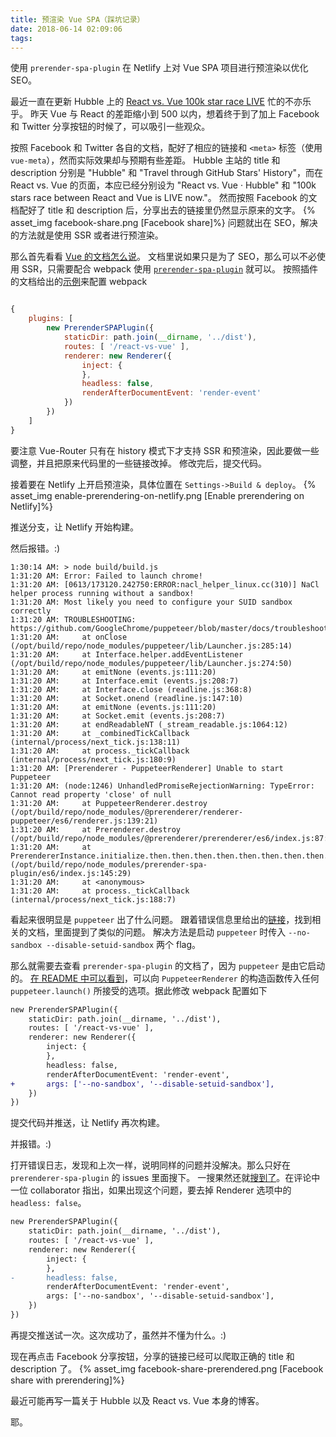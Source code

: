 ```yaml
---
title: 预渲染 Vue SPA（踩坑记录）
date: 2018-06-14 02:09:06
tags:
---
```


使用 `prerender-spa-plugin` 在 Netlify 上对 Vue SPA 项目进行预渲染以优化 SEO。

<!-- more -->

最近一直在更新 Hubble 上的 [React vs. Vue 100k star race LIVE](https://hubble.js.org/react-vs-vue) 忙的不亦乐乎。
昨天 Vue 与 React 的差距缩小到 500 以内，想着终于到了加上 Facebook 和 Twitter 分享按钮的时候了，可以吸引一些观众。

按照 Facebook 和 Twitter 各自的文档，配好了相应的链接和 `<meta>` 标签（使用 `vue-meta`），然而实际效果却与预期有些差距。
Hubble 主站的 title 和 description 分别是 "Hubble" 和 "Travel through GitHub Stars' History"，而在 React vs. Vue 的页面，本应已经分别设为 "React vs. Vue · Hubble" 和 "100k stars race between React and Vue is LIVE now."。
然而按照 Facebook 的文档配好了 title 和 description 后，分享出去的链接里仍然显示原来的文字。
{% asset_img facebook-share.png [Facebook share]%}
问题就出在 SEO，解决的方法就是使用 SSR 或者进行预渲染。

那么首先看看 [Vue 的文档怎么说](https://ssr.vuejs.org/zh/#%E4%B8%BA%E4%BB%80%E4%B9%88%E4%BD%BF%E7%94%A8%E6%9C%8D%E5%8A%A1%E5%99%A8%E7%AB%AF%E6%B8%B2%E6%9F%93-ssr-%EF%BC%9F)。
文档里说如果只是为了 SEO，那么可以不必使用 SSR，只需要配合 webpack 使用 [`prerender-spa-plugin`](https://github.com/chrisvfritz/prerender-spa-plugin) 就可以。
按照插件的文档给出的[示例](https://github.com/chrisvfritz/prerender-spa-plugin/blob/master/examples/vue2-webpack-router/webpack.config.js)来配置 webpack

```javascript

{
    plugins: [
        new PrerenderSPAPlugin({
            staticDir: path.join(__dirname, '../dist'),
            routes: [ '/react-vs-vue' ],
            renderer: new Renderer({
                inject: {
                },
                headless: false,
                renderAfterDocumentEvent: 'render-event'
            })
        })
    ]
}
```

要注意 Vue-Router 只有在 history 模式下才支持 SSR 和预渲染，因此要做一些调整，并且把原来代码里的一些链接改掉。
修改完后，提交代码。

接着要在 Netlify 上开启预渲染，具体位置在 `Settings->Build & deploy`。
{% asset_img enable-prerendering-on-netlify.png [Enable prerendering on Netlify]%}

推送分支，让 Netlify 开始构建。

然后报错。:)

```shell
1:30:14 AM: > node build/build.js
1:31:20 AM: Error: Failed to launch chrome!
1:31:20 AM: [0613/173120.242750:ERROR:nacl_helper_linux.cc(310)] NaCl helper process running without a sandbox!
1:31:20 AM: Most likely you need to configure your SUID sandbox correctly
1:31:20 AM: TROUBLESHOOTING: https://github.com/GoogleChrome/puppeteer/blob/master/docs/troubleshooting.md
1:31:20 AM:     at onClose (/opt/build/repo/node_modules/puppeteer/lib/Launcher.js:285:14)
1:31:20 AM:     at Interface.helper.addEventListener (/opt/build/repo/node_modules/puppeteer/lib/Launcher.js:274:50)
1:31:20 AM:     at emitNone (events.js:111:20)
1:31:20 AM:     at Interface.emit (events.js:208:7)
1:31:20 AM:     at Interface.close (readline.js:368:8)
1:31:20 AM:     at Socket.onend (readline.js:147:10)
1:31:20 AM:     at emitNone (events.js:111:20)
1:31:20 AM:     at Socket.emit (events.js:208:7)
1:31:20 AM:     at endReadableNT (_stream_readable.js:1064:12)
1:31:20 AM:     at _combinedTickCallback (internal/process/next_tick.js:138:11)
1:31:20 AM:     at process._tickCallback (internal/process/next_tick.js:180:9)
1:31:20 AM: [Prerenderer - PuppeteerRenderer] Unable to start Puppeteer
1:31:20 AM: (node:1246) UnhandledPromiseRejectionWarning: TypeError: Cannot read property 'close' of null
1:31:20 AM:     at PuppeteerRenderer.destroy (/opt/build/repo/node_modules/@prerenderer/renderer-puppeteer/es6/renderer.js:139:21)
1:31:20 AM:     at Prerenderer.destroy (/opt/build/repo/node_modules/@prerenderer/prerenderer/es6/index.js:87:20)
1:31:20 AM:     at PrerendererInstance.initialize.then.then.then.then.then.then.then.then.catch.err (/opt/build/repo/node_modules/prerender-spa-plugin/es6/index.js:145:29)
1:31:20 AM:     at <anonymous>
1:31:20 AM:     at process._tickCallback (internal/process/next_tick.js:188:7)
```

看起来很明显是 `puppeteer` 出了什么问题。
跟着错误信息里给出的[链接](https://github.com/GoogleChrome/puppeteer/blob/master/docs/troubleshooting.md)，找到相关的文档，里面提到了类似的问题。
解决方法是启动 `puppeteer` 时传入 `--no-sandbox --disable-setuid-sandbox` 两个 flag。

那么就需要去查看 `prerender-spa-plugin` 的文档了，因为 `puppeteer` 是由它启动的。
[在 README 中可以看到](https://github.com/chrisvfritz/prerender-spa-plugin#prerendererrenderer-puppeteer-options)，可以向 `PuppeteerRenderer` 的构造函数传入任何 `puppeteer.launch()` 所接受的选项。据此修改 webpack 配置如下

```diff
new PrerenderSPAPlugin({
    staticDir: path.join(__dirname, '../dist'),
    routes: [ '/react-vs-vue' ],
    renderer: new Renderer({
        inject: {
        },
        headless: false,
        renderAfterDocumentEvent: 'render-event',
+       args: ['--no-sandbox', '--disable-setuid-sandbox'],
    })
})
```

提交代码并推送，让 Netlify 再次构建。

并报错。:)

打开错误日志，发现和上次一样，说明同样的问题并没解决。那么只好在 `prerenderer-spa-plugin` 的 issues 里面搜下。
一搜果然还就[搜到了](https://github.com/chrisvfritz/prerender-spa-plugin/issues/200)。在评论中一位 collaborator 指出，如果出现这个问题，要去掉 Renderer 选项中的 `headless: false`。

```diff
new PrerenderSPAPlugin({
    staticDir: path.join(__dirname, '../dist'),
    routes: [ '/react-vs-vue' ],
    renderer: new Renderer({
        inject: {
        },
-       headless: false,
        renderAfterDocumentEvent: 'render-event',
        args: ['--no-sandbox', '--disable-setuid-sandbox'],
    })
})
```

再提交推送试一次。这次成功了，虽然并不懂为什么。:)

现在再点击 Facebook 分享按钮，分享的链接已经可以爬取正确的 title 和 description 了。
{% asset_img facebook-share-prerendered.png [Facebook share with prerendering]%}

最近可能再写一篇关于 Hubble 以及 React vs. Vue 本身的博客。

耶。